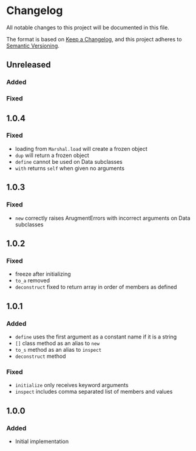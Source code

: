 # Changelog

All notable changes to this project will be documented in this file.

The format is based on [Keep a Changelog](https://keepachangelog.com/en/1.0.0/),
and this project adheres to [Semantic Versioning](https://semver.org/spec/v2.0.0.html).

## Unreleased

### Added

### Fixed

## 1.0.4

### Fixed

- loading from `Marshal.load` will create a frozen object
- `dup` will return a frozen object
- `define` cannot be used on Data subclasses
- `with` returns `self` when given no arguments

## 1.0.3

### Fixed

- `new` correctly raises ArugmentErrors with incorrect arguments on Data subclasses

## 1.0.2

### Fixed

- freeze after initializing
- `to_a` removed
- `deconstruct` fixed to return array in order of members as defined

## 1.0.1

### Added 

- `define` uses the first argument as a constant name if it is a string
- `[]` class method as an alias to `new`
- `to_s` method as an alias to `inspect`
- `deconstruct` method

### Fixed

- `initialize` only receives keyword arguments
- `inspect` includes comma separated list of members and values

## 1.0.0

### Added

- Initial implementation

